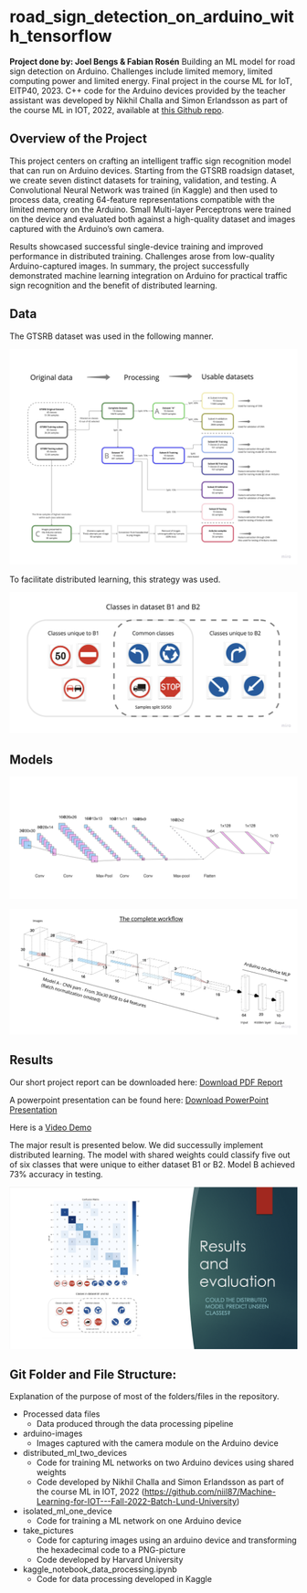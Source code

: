 # road_sign_detection_on_arduino_with_tensorflow
**Project done by: Joel Bengs & Fabian Rosén**
Building an ML model for road sign detection on Arduino. Challenges include limited memory, limited computing power and limited energy. Final project in the course ML for IoT, EITP40, 2023. C++ code for the Arduino devices provided by the teacher assistant was developed by Nikhil Challa and Simon Erlandsson as part of the course ML in IOT, 2022, available at [this Github repo](https://github.com/niil87/Machine-Learning-for-IOT---Fall-2022-Batch-Lund-University).

## Overview of the Project
This project centers on crafting an intelligent traffic sign recognition model that can run on Arduino devices. Starting from the GTSRB roadsign dataset, we create seven distinct datasets for training, validation, and testing. A Convolutional Neural Network was trained (in Kaggle) and then used to process data, creating 64-feature representations compatible with the limited memory on the Arduino. Small Multi-layer Perceptrons were trained on the device and evaluated both against a high-quality dataset and images captured with the Arduino’s own camera.

Results showcased successful single-device training and improved performance in distributed training. Challenges arose from low-quality Arduino-captured images. In summary, the project successfully demonstrated machine learning integration on Arduino for practical traffic sign recognition and the benefit of distributed learning.

## Data
The GTSRB dataset was used in the following manner.

![Dataset Creation](./assets/dataset_creation.jpg)

To facilitate distributed learning, this strategy was used.

![Classes](./assets/classes.jpg)

## Models
![Model A](./assets/model_a.png)

![Model complete](./assets/model_complete.jpg)

## Results
Our short project report can be downloaded here: [Download PDF Report](./assets/report.pdf)

A powerpoint presentation can be found here: [Download PowerPoint Presentation](./assets/presentation.pptx)

Here is a [Video Demo](https://youtu.be/5cZI-IUS61U)

The major result is presented below. We did successully implement distributed learning. The model with shared weights could classify five out of six classes that were unique to either dataset B1 or B2. Model B achieved 73% accuracy in testing.

![Results 3](./assets/result.png)

## Git Folder and File Structure:
Explanation of the purpose of most of the folders/files in the repository.
- Processed data files
  - Data produced through the data processing pipeline
- arduino-images
  - Images captured with the camera module on the Arduino device
- distributed_ml_two_devices
  - Code for training ML networks on two Arduino devices using shared weights
  - Code developed by Nikhil Challa and Simon Erlandsson as part of the course ML in IOT, 2022 (https://github.com/niil87/Machine-Learning-for-IOT---Fall-2022-Batch-Lund-University)
- isolated_ml_one_device
  - Code for training a ML network on one Arduino device
- take_pictures
  - Code for capturing images using an arduino device and transforming the hexadecimal code to a PNG-picture
  - Code developed by Harvard University
- kaggle_notebook_data_processing.ipynb
  - Code for data processing developed in Kaggle
